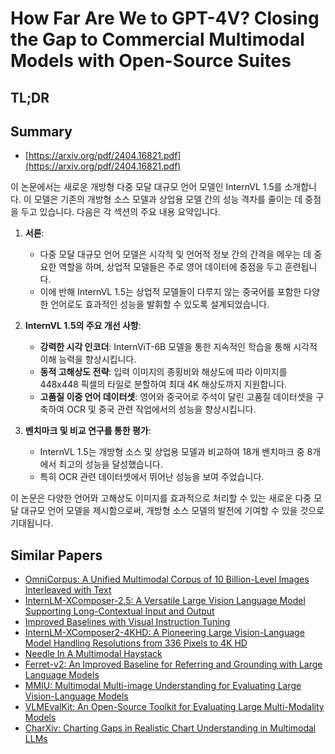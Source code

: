 # How Far Are We to GPT-4V? Closing the Gap to Commercial Multimodal Models with Open-Source Suites
## TL;DR
## Summary
- [https://arxiv.org/pdf/2404.16821.pdf](https://arxiv.org/pdf/2404.16821.pdf)

이 논문에서는 새로운 개방형 다중 모달 대규모 언어 모델인 InternVL 1.5를 소개합니다. 이 모델은 기존의 개방형 소스 모델과 상업용 모델 간의 성능 격차를 줄이는 데 중점을 두고 있습니다. 다음은 각 섹션의 주요 내용 요약입니다.

1. **서론**:
   - 다중 모달 대규모 언어 모델은 시각적 및 언어적 정보 간의 간격을 메우는 데 중요한 역할을 하며, 상업적 모델들은 주로 영어 데이터에 중점을 두고 훈련됩니다.
   - 이에 반해 InternVL 1.5는 상업적 모델들이 다루지 않는 중국어를 포함한 다양한 언어로도 효과적인 성능을 발휘할 수 있도록 설계되었습니다.

2. **InternVL 1.5의 주요 개선 사항**:
   - **강력한 시각 인코더**: InternViT-6B 모델을 통한 지속적인 학습을 통해 시각적 이해 능력을 향상시킵니다.
   - **동적 고해상도 전략**: 입력 이미지의 종횡비와 해상도에 따라 이미지를 448x448 픽셀의 타일로 분할하여 최대 4K 해상도까지 지원합니다.
   - **고품질 이중 언어 데이터셋**: 영어와 중국어로 주석이 달린 고품질 데이터셋을 구축하여 OCR 및 중국 관련 작업에서의 성능을 향상시킵니다.

3. **벤치마크 및 비교 연구를 통한 평가**:
   - InternVL 1.5는 개방형 소스 및 상업용 모델과 비교하여 18개 벤치마크 중 8개에서 최고의 성능을 달성했습니다.
   - 특히 OCR 관련 데이터셋에서 뛰어난 성능을 보여 주었습니다.

이 논문은 다양한 언어와 고해상도 이미지를 효과적으로 처리할 수 있는 새로운 다중 모달 대규모 언어 모델을 제시함으로써, 개방형 소스 모델의 발전에 기여할 수 있을 것으로 기대됩니다.

## Similar Papers
- [OmniCorpus: A Unified Multimodal Corpus of 10 Billion-Level Images Interleaved with Text](2406.08418.md)
- [InternLM-XComposer-2.5: A Versatile Large Vision Language Model Supporting Long-Contextual Input and Output](2407.03320.md)
- [Improved Baselines with Visual Instruction Tuning](2310.03744.md)
- [InternLM-XComposer2-4KHD: A Pioneering Large Vision-Language Model Handling Resolutions from 336 Pixels to 4K HD](2404.06512.md)
- [Needle In A Multimodal Haystack](2406.07230.md)
- [Ferret-v2: An Improved Baseline for Referring and Grounding with Large Language Models](2404.07973.md)
- [MMIU: Multimodal Multi-image Understanding for Evaluating Large Vision-Language Models](2408.02718.md)
- [VLMEvalKit: An Open-Source Toolkit for Evaluating Large Multi-Modality Models](2407.11691.md)
- [CharXiv: Charting Gaps in Realistic Chart Understanding in Multimodal LLMs](2406.18521.md)
